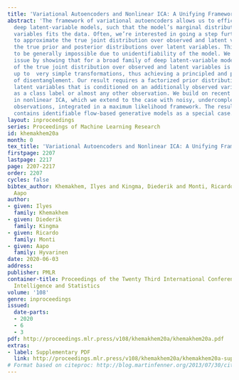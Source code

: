 ```yaml
---
title: 'Variational Autoencoders and Nonlinear ICA: A Unifying Framework'
abstract: 'The framework of variational autoencoders allows us to efficiently learn
  deep latent-variable models, such that the model’s marginal distribution over observed
  variables fits the data. Often, we’re interested in going a step further, and want
  to approximate the true joint distribution over observed and latent variables, including
  the true prior and posterior distributions over latent variables. This is known
  to be generally impossible due to unidentifiability of the model. We address this
  issue by showing that for a broad family of deep latent-variable models, identification
  of the true joint distribution over observed and latent variables is actually possible
  up to  very simple transformations, thus achieving a principled and powerful form
  of disentanglement. Our result requires a factorized prior distribution over the
  latent variables that is conditioned on an additionally observed variable, such
  as a class label or almost any other observation. We build on recent developments
  in nonlinear ICA, which we extend to the case with noisy, undercomplete or discrete
  observations, integrated in a maximum likelihood framework. The result also trivially
  contains identifiable flow-based generative models as a special case. '
layout: inproceedings
series: Proceedings of Machine Learning Research
id: khemakhem20a
month: 0
tex_title: 'Variational Autoencoders and Nonlinear ICA: A Unifying Framework'
firstpage: 2207
lastpage: 2217
page: 2207-2217
order: 2207
cycles: false
bibtex_author: Khemakhem, Ilyes and Kingma, Diederik and Monti, Ricardo and Hyvarinen,
  Aapo
author:
- given: Ilyes
  family: Khemakhem
- given: Diederik
  family: Kingma
- given: Ricardo
  family: Monti
- given: Aapo
  family: Hyvarinen
date: 2020-06-03
address: 
publisher: PMLR
container-title: Proceedings of the Twenty Third International Conference on Artificial
  Intelligence and Statistics
volume: '108'
genre: inproceedings
issued:
  date-parts:
  - 2020
  - 6
  - 3
pdf: http://proceedings.mlr.press/v108/khemakhem20a/khemakhem20a.pdf
extras:
- label: Supplementary PDF
  link: http://proceedings.mlr.press/v108/khemakhem20a/khemakhem20a-supp.pdf
# Format based on citeproc: http://blog.martinfenner.org/2013/07/30/citeproc-yaml-for-bibliographies/
---
```

